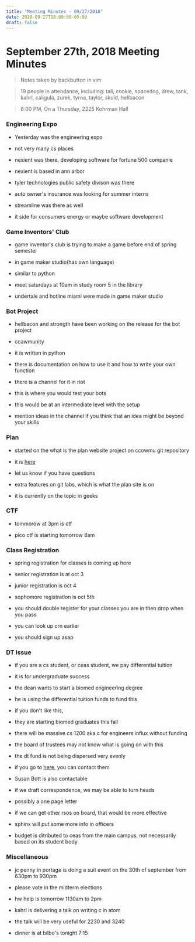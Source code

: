 ```yaml
---
title: "Meeting Minutes - 09/27/2018"
date: 2018-09-27T18:00:00-05:00
draft: false
---
```


# September 27th, 2018 Meeting Minutes
> Notes taken by backbutton in vim

> 19 people in attendance, including: tali, cookie, spacedog, drew, tank, kahrl, caligula, zurek, tyrna, taylor, skuld, hellbacon

> 6:00 PM, On a Thursday, 2225 Kohrman Hall

### Engineering Expo

* Yesterday was the engineering expo

* not very many cs places

* nexient was there, developing software for fortune 500 companie

* nexient is based in ann arbor

* tyler technologies public safety divison was there

* auto owner's insurance was looking for summer interns

* streamline was there as well

* it side for consumers energy or maybe software development

### Game Inventors' Club

* game inventor's club is trying to make a game before end of spring semester

* in game maker studio(has own language)

* similar to python

* meet saturdays at 10am in study room 5 in the library

* undertale and hotline miami were made in game maker studio

### Bot Project

* hellbacon and strongth have been working on the release for the bot project

* ccawmunity

* it is written in python

* there is documentation on how to use it and how to write your own function

* there is a channel for it in riot

* this is where you would test your bots

* this would be at an intermediate level with the setup

* mention ideas in the channel if you think that an idea might be beyond your skills

### Plan

* started on the what is the plan website project on ccowmu git repository

* it is [here](dot.cs.wmich.edu)

* let us know if you have questions

* extra features on git labs, which is what the plan site is on

* it is currently on the topic in geeks

### CTF

* tommorow at 3pm is ctf

* pico ctf is starting tomorrow 8am

### Class Registration

* spring registration for classes is coming up here

* senior registration is at oct 3

* junior registration is oct 4

* sophomore registration is oct 5th

* you should double register for your classes you are in then drop when you pass

* you can look up crn earlier

* you should sign up asap

### DT Issue

* if you are a cs student, or ceas student, we pay differential tuition

* it is for undergraduate success

* the dean wants to start a biomed engineering degree

* he is using the differential tuition funds to fund this

* if you don't like this, 

* they are starting biomed graduates this fall

* there will be massive cs 1200 aka c for engineers influx without funding

* the board of trustees may not know what is going on with this

* the dt fund is not being dispersed very evenly

* if you go to [here](https://wmich.edu/trustees), you can contact them

* Susan Bott is also contactable

* if we draft correspondence, we may be able to turn heads

* possibly a one page letter

* if we can get other rsos on board, that would be more effective

* sphinx will put some more info in officers

* budget is ditributed to ceas from the main campus, not necessarily based on its student body

### Miscellaneous

* jc penny in portage is doing a suit event on the 30th of september from 630pm to 930pm 

* please vote in the midterm elections

* hw help is tomorrow 1130am to 2pm

* kahrl is delivering a talk on writing c in atom

* the talk will be very useful for 2230 and 3240

* dinner is at bilbo's tonight 7:15
